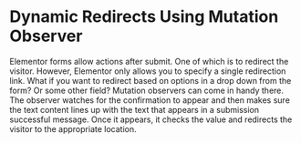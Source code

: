 # Dynamic Redirects Using Mutation Observer

Elementor forms allow actions after submit. One of which is to redirect the visitor. However, Elementor only allows you to specify a single redirection link. What if you want to redirect based on options in a drop down from the form? Or some other field? Mutation observers can come in handy there. The observer watches for the confirmation to appear and then makes sure the text content lines up with the text that appears in a submission successful message. Once it appears, it checks the value and redirects the visitor to the appropriate location.